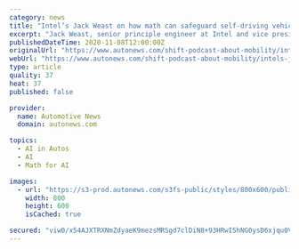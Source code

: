```yaml
---
category: news
title: "Intel’s Jack Weast on how math can safeguard self-driving vehicles (Episode 67)"
excerpt: "Jack Weast, senior principle engineer at Intel and vice president of automated vehicle standards at Mobileye, discusses driver-assist developments, including the partners' work with Geely. He also gives the lowdown on a mathematical model that provides a real-world safety framework for AVs."
publishedDateTime: 2020-11-08T12:00:00Z
originalUrl: "https://www.autonews.com/shift-podcast-about-mobility/intels-jack-weast-how-math-can-safeguard-self-driving-vehicles-episode"
webUrl: "https://www.autonews.com/shift-podcast-about-mobility/intels-jack-weast-how-math-can-safeguard-self-driving-vehicles-episode"
type: article
quality: 37
heat: 37
published: false

provider:
  name: Automotive News
  domain: autonews.com

topics:
  - AI in Autos
  - AI
  - Math for AI

images:
  - url: "https://s3-prod.autonews.com/s3fs-public/styles/800x600/public/Shift67_0.png"
    width: 800
    height: 600
    isCached: true

secured: "viw0/x54AJXTRXNmZdyaeK9mezsMRSgd7clDiN8+93HRwIShNG0ysD6xjqu0VaB9X4xwR+StnZyV2rQbqJMrbAaP4Ua4w8zq7WECKSrdxoY+33nXg2no62WEZnEkYFIPCtUmEdZw2XvRea4MQgmPhPRRH5kaUdWJdiHOPO0XH/wIDPCm+7EHRX20wzWHQ2K2V/kYjKLeigiPE14D2qcdFO1v+Poa+uIRjHSs4ffcbOGXwD7AQb2XYpu0wpB2VQoSNytO5w2Or6k20GDYizmopkoBhnQW2UODodLFCSSud0Vx5stpNWAgAR6QQCvKR/ChVQykVIzCOWAICdLqGJpoYKZ4pGtG56VRhvtdTv1QkXU=;LnC/InAIRf4Cw8PQdvbagw=="
---
```


